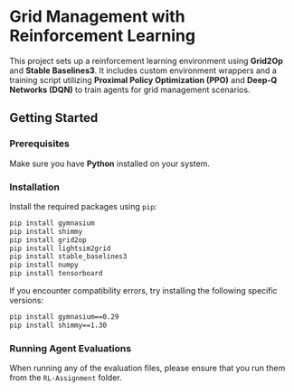 # Grid Management with Reinforcement Learning

This project sets up a reinforcement learning environment using **Grid2Op** and **Stable Baselines3**. It includes custom environment wrappers and a training script utilizing **Proximal Policy Optimization (PPO)** and **Deep-Q Networks (DQN)** to train agents for grid management scenarios.

## Getting Started

### Prerequisites
Make sure you have **Python** installed on your system.

### Installation
Install the required packages using `pip`:

```bash
pip install gymnasium
pip install shimmy
pip install grid2op
pip install lightsim2grid
pip install stable_baselines3
pip install numpy
pip install tensorboard
```
If you encounter compatibility errors, try installing the following specific versions:

```bash
pip install gymnasium==0.29
pip install shimmy==1.30
```
### Running Agent Evaluations
When running any of the evaluation files, please ensure that you run them from the `RL-Assignment` folder.
